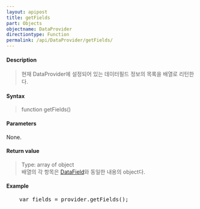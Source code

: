 ```yaml
---
layout: apipost
title: getFields
part: Objects
objectname: DataProvider
directiontype: Function
permalink: /api/DataProvider/getFields/
---
```



#### Description

> 현재 DataProvider에 설정되어 있는 데이터필드 정보의 목록을 배열로 리턴한다.

#### Syntax

> function getFields()

#### Parameters

None.

#### Return value

> Type: array of object  
> 배열의 각 항목은 [DataField](/api/types/dataField)와 동일한 내용의 object다.

#### Example

<pre class="prettyprint">
    var fields = provider.getFields();
</pre>


